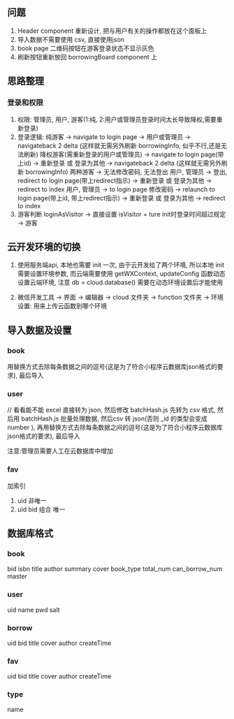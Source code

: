 ## 问题
1. Header component 重新设计, 把与用户有关的操作都放在这个面板上
3. 导入数据不需要使用 csv, 直接使用json
4. book page 二维码按钮在游客登录状态不显示灰色
5. 刷新按钮重新放回 borrowingBoard component 上


## 思路整理
### 登录和权限
1. 权限: 
管理员, 用户, 游客(1:纯, 2:用户或管理员登录时间太长导致降权,需要重新登录)
2. 登录逻辑:
纯游客 -> navigate to login page -> 用户或管理员 -> navigateback 2 delta (这样就无需另外刷新 borrowingInfo, 似乎不行,还是无法刷新)
降权游客(需重新登录的用户或管理员) -> navigate to login page(带上id) -> 重新登录 或 登录为其他 -> navigateback 2 delta (这样就无需另外刷新 borrowingInfo)
两种游客 -> 无法修改密码, 无法登出
用户, 管理员 -> 登出, redirect to login page(带上redirect指示) -> 重新登录 或 登录为其他 -> redirect to index
用户, 管理员 -> to login page 修改密码 -> relaunch to login page(带上id, 带上redirect指示) -> 重新登录 或 登录为其他 -> redirect to index
3. 游客判断
loginAsVisitor -> 直接设置 isVisitor = ture
init时登录时间超过规定 -> 游客

## 云开发环境的切换
1. 使用服务端api, 本地也需要 init 一次, 由于云开发给了两个环境, 所以本地 init 需要设置环境参数, 而云端需要使用 getWXContext, updateConfig 函数动态设置云端环境, 注意 db = cloud.database() 需要在动态环境设置后才能使用

2. 微信开发工具 -> 界面 -> 编辑器 -> cloud 文件夹 -> function 文件夹 -> 环境设置: 用来上传云函数到哪个环境

## 导入数据及设置
### book
用替换方式去除每条数据之间的逗号(这是为了符合小程序云数据库json格式的要求), 最后导入
### user
// 看看能不能 excel 直接转为 json, 然后修改 batchHash.js
先转为 csv 格式, 然后用 batchHash.js 批量处理数据, 然后csv 转 json(否则 _id 的类型会变成 number ), 再用替换方式去除每条数据之间的逗号(这是为了符合小程序云数据库json格式的要求), 最后导入

注意:管理员需要人工在云数据库中增加 

### fav
加索引
1. uid 非唯一
2. uid bid 组合 唯一


## 数据库格式

### book
bid
isbn
title
author
summary
cover
book_type
total_num
can_borrow_num
master

### user
uid
name
pwd
salt

### borrow
uid
bid
title
cover
author
createTime

### fav
uid
bid
title
cover
author
createTime

### type
name